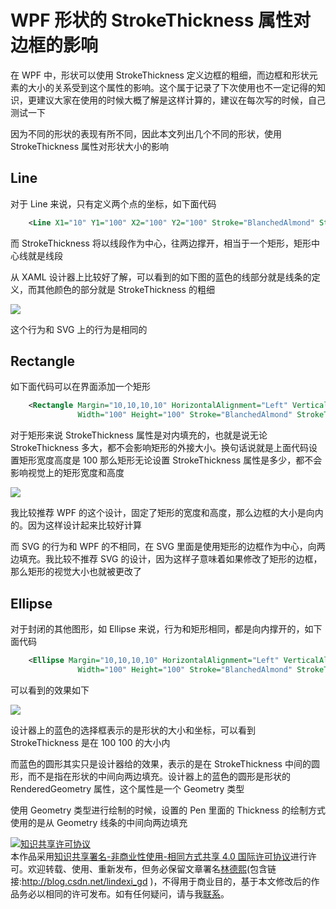 # WPF 形状的 StrokeThickness 属性对边框的影响

在 WPF 中，形状可以使用 StrokeThickness 定义边框的粗细，而边框和形状元素的大小的关系受到这个属性的影响。这个属于记录了下次使用也不一定记得的知识，更建议大家在使用的时候大概了解是这样计算的，建议在每次写的时候，自己测试一下

<!--more-->
<!-- CreateTime:2021/3/11 19:51:05 -->

<!-- 发布 -->

因为不同的形状的表现有所不同，因此本文列出几个不同的形状，使用 StrokeThickness 属性对形状大小的影响

## Line

对于 Line 来说，只有定义两个点的坐标，如下面代码

```xml
    <Line X1="10" Y1="100" X2="100" Y2="100" Stroke="BlanchedAlmond" StrokeThickness="100" />
```

而 StrokeThickness 将以线段作为中心，往两边撑开，相当于一个矩形，矩形中心线就是线段

从 XAML 设计器上比较好了解，可以看到的如下图的蓝色的线部分就是线条的定义，而其他颜色的部分就是 StrokeThickness 的粗细

<!-- ![](image/WPF 形状的 StrokeThickness 属性对边框的影响/WPF 形状的 StrokeThickness 属性对边框的影响0.png) -->

![](http://cdn.lindexi.site/lindexi%2F2021311195398712.jpg)

这个行为和 SVG 上的行为是相同的

## Rectangle

如下面代码可以在界面添加一个矩形

```xml
    <Rectangle Margin="10,10,10,10" HorizontalAlignment="Left" VerticalAlignment="Top"
               Width="100" Height="100" Stroke="BlanchedAlmond" StrokeThickness="10"></Rectangle>
```

对于矩形来说 StrokeThickness 属性是对内填充的，也就是说无论 StrokeThickness 多大，都不会影响矩形的外接大小。换句话说就是上面代码设置矩形宽度高度是 100 那么矩形无论设置 StrokeThickness 属性是多少，都不会影响视觉上的矩形宽度和高度

<!-- ![](image/WPF 形状的 StrokeThickness 属性对边框的影响/WPF 形状的 StrokeThickness 属性对边框的影响1.png) -->

![](http://cdn.lindexi.site/lindexi%2F2021311195526422.jpg)

我比较推荐 WPF 的这个设计，固定了矩形的宽度和高度，那么边框的大小是向内的。因为这样设计起来比较好计算

而 SVG 的行为和 WPF 的不相同，在 SVG 里面是使用矩形的边框作为中心，向两边填充。我比较不推荐 SVG 的设计，因为这样子意味着如果修改了矩形的边框，那么矩形的视觉大小也就被更改了

## Ellipse

对于封闭的其他图形，如 Ellipse 来说，行为和矩形相同，都是向内撑开的，如下面代码

```xml
    <Ellipse Margin="10,10,10,10" HorizontalAlignment="Left" VerticalAlignment="Top"
               Width="100" Height="100" Stroke="BlanchedAlmond" StrokeThickness="10"></Ellipse>
```

可以看到的效果如下

<!-- ![](image/WPF 形状的 StrokeThickness 属性对边框的影响/WPF 形状的 StrokeThickness 属性对边框的影响2.png) -->

![](http://cdn.lindexi.site/lindexi%2F20213112018544.jpg)

设计器上的蓝色的选择框表示的是形状的大小和坐标，可以看到 StrokeThickness 是在 100 100 的大小内

而蓝色的圆形其实只是设计器给的效果，表示的是在 StrokeThickness 中间的圆形，而不是指在形状的中间向两边填充。设计器上的蓝色的圆形是形状的 RenderedGeometry 属性，这个属性是一个 Geometry 类型

使用 Geometry 类型进行绘制的时候，设置的 Pen 里面的 Thickness 的绘制方式使用的是从 Geometry 线条的中间向两边填充

<a rel="license" href="http://creativecommons.org/licenses/by-nc-sa/4.0/"><img alt="知识共享许可协议" style="border-width:0" src="https://i.creativecommons.org/l/by-nc-sa/4.0/88x31.png" /></a><br />本作品采用<a rel="license" href="http://creativecommons.org/licenses/by-nc-sa/4.0/">知识共享署名-非商业性使用-相同方式共享 4.0 国际许可协议</a>进行许可。欢迎转载、使用、重新发布，但务必保留文章署名[林德熙](http://blog.csdn.net/lindexi_gd)(包含链接:http://blog.csdn.net/lindexi_gd )，不得用于商业目的，基于本文修改后的作品务必以相同的许可发布。如有任何疑问，请与我[联系](mailto:lindexi_gd@163.com)。
